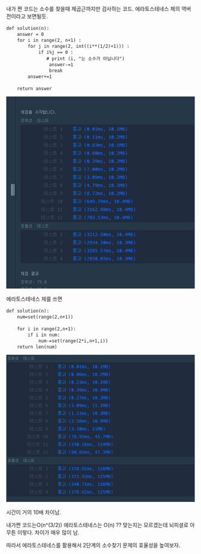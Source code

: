 내가 짠 코드는 소수를 찾을때 제곱근까지만 검사하는 코드. 에라토스테네스 체의 역버전이라고 보면될듯. 


```
def solution(n):
    answer = 0
    for i in range(2, n+1) :
        for j in range(2, int((i**(1/2)+1))) :
            if i%j == 0 :
               # print (i, "는 소수가 아닙니다")
                answer-=1
                break
        answer+=1           

    return answer
```

![image-20210807231829954](image-20210807231829954.png)



에라토스테네스 체를 쓰면 

```
def solution(n):
    num=set(range(2,n+1))

    for i in range(2,n+1):
        if i in num:
            num-=set(range(2*i,n+1,i))
    return len(num)
```

![image-20210810231355142](image-20210810231355142.png)



시간이 거의 10배 차이남.



내가짠 코드는O(n^(3/2))  에라토스테네스는 O(n) ?? 맞는지는 모르겠는데 뇌피셜로 아무튼 이렇다.  차이가 매우 많이 남.

따라서 에라토스테네스를 활용해서 2단계의 소수찾기 문제의 효율성을 높여보자.

